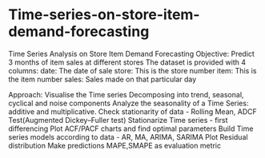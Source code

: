 # Time-series-on-store-item-demand-forecasting
Time Series Analysis on Store Item Demand Forecasting
Objective: 
Predict 3 months of item sales at different stores
The dataset is provided with 4 columns:
date: 
The date of sale
store: 
This is the store number
item: 
This is the item number
sales: 
Sales made on that particular day

Approach:
Visualise the Time series
Decomposing into trend, seasonal, cyclical and noise components
Analyze the seasonality of a Time Series: additive and multiplicative.
Check stationarity of data - Rolling Mean, ADCF Test(Augmented Dickey–Fuller test)
Stationarize Time series - first differencing
Plot ACF/PACF charts and find optimal parameters
Build Time series models according to data - AR, MA, ARIMA, SARIMA
Plot Residual distribution
Make predictions
MAPE,SMAPE as evaluation metric
